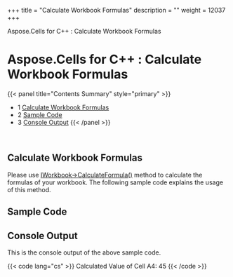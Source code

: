 +++
title = "Calculate Workbook Formulas" 
description = "" 
weight = 12037 
+++

Aspose.Cells for C++ : Calculate Workbook Formulas  

# Aspose.Cells for C++ : Calculate Workbook Formulas


{{< panel title="Contents Summary" style="primary" >}}
*   1 [Calculate Workbook Formulas](#CalculateWorkbookFormulas-CalculateWorkbookFormulas)
*   2 [Sample Code](#CalculateWorkbookFormulas-SampleCode)
*   3 [Console Output](#CalculateWorkbookFormulas-ConsoleOutput)
{{< /panel >}}
 

 

## Calculate Workbook Formulas

Please use [IWorkbook->CalculateFormula()](https://apireference.aspose.com/cpp/cells/class/aspose.cells.i_workbook/#a990a5da177b7c3f1ed7b7c3592e6e038) method to calculate the formulas of your workbook. The following sample code explains the usage of this method.

## Sample Code

## Console Output

This is the console output of the above sample code.

{{< code lang="cs" >}}
Calculated Value of Cell A4: 45
{{< /code >}}

